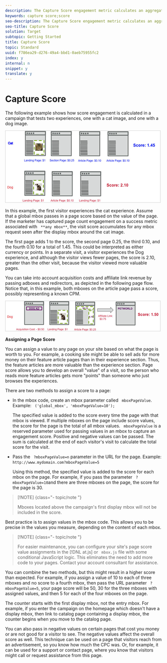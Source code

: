 ```yaml
---
description: The Capture Score engagement metric calculates an aggregated score based on the value assigned to pages visited on the site, from the point the visitor first sees the campaign's first display mbox.
keywords: capture score;score
seo-description: The Capture Score engagement metric calculates an aggregated score based on the value assigned to pages visited on the site, from the point the visitor first sees the campaign's first display mbox.
seo-title: Capture Score
solution: Target
subtopic: Getting Started
title: Capture Score
topic: Standard
uuid: f786ea29-d276-49a4-bbd1-0aeb75955fc2
index: y
internal: n
snippet: y
translate: y
---
```


# Capture Score

The following example shows how score engagement is calculated in a campaign that tests two experiences, one with a cat image, and one with a dog image. 

![](../assets/example_score.png) 

In this example, the first visitor experiences the cat experience. Assume that a global mbox passes in a page score based on the value of the page. If the marketer has captured page count engagement on a success metric associated with ` **any mbox**`, the visit score accumulates for any mbox request seen after the display mbox around the cat image. 

The first page adds 1 to the score, the second page 0.25, the third 0.10, and the fourth 0.10 for a total of 1.45. This could be interpreted as either currency or points. In a separate visit, a visitor experiences the Dog experience, and although the visitor views fewer pages, the score is 2.10, greater than the other visit, because the visitor viewed more valuable pages. 

You can take into account acquisition costs and affiliate link revenue by passing adboxes and redirectors, as depicted in the following page flow. Notice that, in this example, both mboxes on the article page pass a score, possibly representing a known CPM. 

![](../assets/example_score2.png) 

**Assigning a Page Score** 

You can assign a value to any page on your site based on what the page is worth to you. For example, a cooking site might be able to sell ads for more money on their feature article pages than in their experience section. Thus, the feature articles are more valuable than the experience section. Page score allows you to develop an overall "value" of a visit, so the person who reads more feature articles gets more "points" than someone who just browses the experiences. 

There are two methods to assign a score to a page: 


* In the mbox code, create an mbox parameter called ` mboxPageValue`. Example: ` ('global_mbox', 'mboxPageValue=10');` 

  The specified value is added to the score every time the page with that mbox is viewed. If multiple mboxes on the page include score values, the score for the page is the total of all mbox values. ` mboxPageValue` is a reserved parameter used for passing values in an mbox to capture an engagement score. Positive and negative values can be passed. The sum is calculated at the end of each visitor's visit to calculate the total score for the visit. 

* Pass the ` ?mboxPageValue=n` parameter in the URL for the page. Example: ` http://www.mydomain.com?mboxPageValue=5` 

  Using this method, the specified value is added to the score for each mbox on the page. For example, if you pass the parameter ` ?mboxPageValue=10`and there are three mboxes on the page, the score for the page is 30. 




>[!NOTE] {class="- topic/note "}
>
>Mboxes located above the campaign's first display mbox will not be included in the score.



Best practice is to assign values in the mbox code. This allows you to be precise in the values you measure, depending on the content of each mbox. 


>[!NOTE] {class="- topic/note "}
>
>For easier maintenance, you can configure your site's page score value assignments in the [!DNL  at.js] or ` mbox.js` file with some conditional JavaScript logic. This eliminates the need to add more code to your pages. Contact your account consultant for assistance. 



You can combine the two methods, but this might result in a higher score than expected. For example, if you assign a value of 10 to each of three mboxes and no score to a fourth mbox, then pass the URL parameter ` ?mboxPageValue=5`, your page score will be 50, 30 for the three mboxes with assigned values, and then 5 for each of the four mboxes on the page. 

The counter starts with the first display mbox, not the entry mbox. For example, if you enter the campaign on the homepage which doesn't have a display mbox, then link to catalog page containing a display mbox, the counter begins when you move to the catalog page. 

You can also pass in negative values on certain pages that cost you money or are not good for a visitor to see. The negative values affect the overall score as well. This technique can be used on a page that visitors reach from an advertisement, so you know how much the CPC was. Or, for example, it can be used for a support or contact page, where you know that visitors might call or request assistance from this page. 

